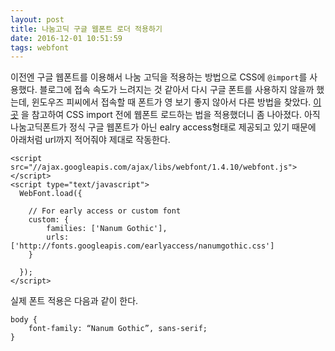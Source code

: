 ```yaml
---
layout: post
title: 나눔고딕 구글 웹폰트 로더 적용하기
date: 2016-12-01 10:51:59
tags: webfont
---
```

이전엔 구글 웹폰트를 이용해서 나눔 고딕을 적용하는 방법으로 CSS에 `@import`를 사용했다. 블로그에 접속 속도가 느려지는 것 같아서 다시 구글 폰트를 사용하지 않을까 했는데, 윈도우즈 피씨에서 접속할 때 폰트가 영 보기 좋지 않아서 다른 방법을 찾았다. [이곳](http://www.letmecompile.com/%EB%82%98%EB%88%94%EA%B3%A0%EB%94%95-%EA%B5%AC%EA%B8%80-%EC%9B%B9%ED%8F%B0%ED%8A%B8webfont-%EC%82%AC%EC%9A%A9%ED%95%98%EA%B8%B0/ "나눔고딕 구글 웹폰트 사용하기 :: Knowledge Logger") 을 참고하여 CSS import 전에 웹폰트 로드하는 법을 적용했더니 좀 나아졌다. 아직 나눔고딕폰트가 정식 구글 웹폰트가 아닌 ealry access형태로 제공되고 있기 때문에 아래처럼 url까지 적어줘야 제대로 작동한다.

```
<script src="//ajax.googleapis.com/ajax/libs/webfont/1.4.10/webfont.js"></script>
<script type="text/javascript">
  WebFont.load({
 
    // For early access or custom font
    custom: {
        families: ['Nanum Gothic'],
        urls: ['http://fonts.googleapis.com/earlyaccess/nanumgothic.css']
    }
 
  });
</script>
```

실제 폰트 적용은 다음과 같이 한다.

```
body {
	font-family: “Nanum Gothic”, sans-serif;
}
```

